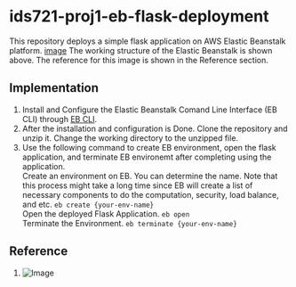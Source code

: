 # ids721-proj1-eb-flask-deployment
This repository deploys a simple flask application on AWS Elastic Beanstalk platform. 
[image]("img/eb.png")
The working structure of the Elastic Beanstalk is shown above. The reference for this image is shown in the Reference section. 
## Implementation 
1. Install and Configure the Elastic Beanstalk Comand Line Interface (EB CLI) through [EB CLI](https://docs.aws.amazon.com/elasticbeanstalk/latest/dg/eb-cli3-install.html). 
2. After the installation and configuration is Done. Clone the repository and unzip it. Change the working directory to the unzipped file.
3. Use the following command to create EB environment, open the flask application, and terminate EB environemt after completing using the application.  
Create an environment on EB. You can determine the name. Note that this process might take a long time since EB will create a list of necessary components to do the computation, security, load balance, and etc. 
`eb create {your-env-name}`  
Open the deployed Flask Application. 
`eb open`  
Terminate the Environment. 
`eb terminate {your-env-name}`
## Reference 
1. ![Image](https://dev.to/frosnerd/deploying-an-http-api-on-aws-using-elastic-beanstalk-5dh7)
